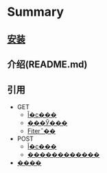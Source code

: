 # Summary

## [安装](/book/安装.md)
## 介绍(README.md)


## 引用
* GET
  * [Ĭ�ϲ���](GET/section1.md)
  * [���Ӳ���](GET/section2.md)
  * [Fiter˵��](POST/section2.md)
* POST
  * [Ĭ�ϲ���](POST/section1.md)
  * [������������](POST/section2.md)
* [����](end/README.md)



